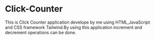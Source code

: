 # Click-Counter
This is Click Counter application develope by me using HTML,JavaScript and CSS framework Tailwind.By using this application increment and decrement operations can be done.
